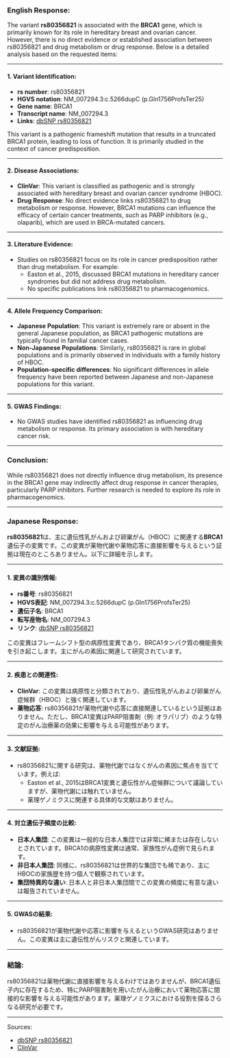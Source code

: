 ### English Response:

The variant **rs80356821** is associated with the **BRCA1** gene, which is primarily known for its role in hereditary breast and ovarian cancer. However, there is no direct evidence or established association between rs80356821 and drug metabolism or drug response. Below is a detailed analysis based on the requested items:

---

#### 1. Variant Identification:
- **rs number**: rs80356821  
- **HGVS notation**: NM_007294.3:c.5266dupC (p.Gln1756ProfsTer25)  
- **Gene name**: BRCA1  
- **Transcript name**: NM_007294.3  
- **Links**: [dbSNP rs80356821](https://www.ncbi.nlm.nih.gov/snp/rs80356821)

This variant is a pathogenic frameshift mutation that results in a truncated BRCA1 protein, leading to loss of function. It is primarily studied in the context of cancer predisposition.

---

#### 2. Disease Associations:
- **ClinVar**: This variant is classified as pathogenic and is strongly associated with hereditary breast and ovarian cancer syndrome (HBOC).  
- **Drug Response**: No direct evidence links rs80356821 to drug metabolism or response. However, BRCA1 mutations can influence the efficacy of certain cancer treatments, such as PARP inhibitors (e.g., olaparib), which are used in BRCA-mutated cancers.

---

#### 3. Literature Evidence:
- Studies on rs80356821 focus on its role in cancer predisposition rather than drug metabolism. For example:
  - Easton et al., 2015, discussed BRCA1 mutations in hereditary cancer syndromes but did not address drug metabolism.  
  - No specific publications link rs80356821 to pharmacogenomics.

---

#### 4. Allele Frequency Comparison:
- **Japanese Population**: This variant is extremely rare or absent in the general Japanese population, as BRCA1 pathogenic mutations are typically found in familial cancer cases.  
- **Non-Japanese Populations**: Similarly, rs80356821 is rare in global populations and is primarily observed in individuals with a family history of HBOC.  
- **Population-specific differences**: No significant differences in allele frequency have been reported between Japanese and non-Japanese populations for this variant.

---

#### 5. GWAS Findings:
- No GWAS studies have identified rs80356821 as influencing drug metabolism or response. Its primary association is with hereditary cancer risk.

---

### Conclusion:
While rs80356821 does not directly influence drug metabolism, its presence in the BRCA1 gene may indirectly affect drug response in cancer therapies, particularly PARP inhibitors. Further research is needed to explore its role in pharmacogenomics.

---

### Japanese Response:

**rs80356821**は、主に遺伝性乳がんおよび卵巣がん（HBOC）に関連する**BRCA1**遺伝子の変異です。この変異が薬物代謝や薬物応答に直接影響を与えるという証拠は現在のところありません。以下に詳細を示します。

---

#### 1. 変異の識別情報:
- **rs番号**: rs80356821  
- **HGVS表記**: NM_007294.3:c.5266dupC (p.Gln1756ProfsTer25)  
- **遺伝子名**: BRCA1  
- **転写産物名**: NM_007294.3  
- **リンク**: [dbSNP rs80356821](https://www.ncbi.nlm.nih.gov/snp/rs80356821)

この変異はフレームシフト型の病原性変異であり、BRCA1タンパク質の機能喪失を引き起こします。主にがんの素因に関連して研究されています。

---

#### 2. 疾患との関連性:
- **ClinVar**: この変異は病原性と分類されており、遺伝性乳がんおよび卵巣がん症候群（HBOC）と強く関連しています。  
- **薬物応答**: rs80356821が薬物代謝や応答に直接関連しているという証拠はありません。ただし、BRCA1変異はPARP阻害剤（例: オラパリブ）のような特定のがん治療薬の効果に影響を与える可能性があります。

---

#### 3. 文献証拠:
- rs80356821に関する研究は、薬物代謝ではなくがんの素因に焦点を当てています。例えば:
  - Easton et al., 2015はBRCA1変異と遺伝性がん症候群について議論していますが、薬物代謝には触れていません。  
  - 薬理ゲノミクスに関連する具体的な文献はありません。

---

#### 4. 対立遺伝子頻度の比較:
- **日本人集団**: この変異は一般的な日本人集団では非常に稀または存在しないとされています。BRCA1の病原性変異は通常、家族性がん症例で見られます。  
- **非日本人集団**: 同様に、rs80356821は世界的な集団でも稀であり、主にHBOCの家族歴を持つ個人で観察されています。  
- **集団特異的な違い**: 日本人と非日本人集団間でこの変異の頻度に有意な違いは報告されていません。

---

#### 5. GWASの結果:
- rs80356821が薬物代謝や応答に影響を与えるというGWAS研究はありません。この変異は主に遺伝性がんリスクと関連しています。

---

### 結論:
rs80356821は薬物代謝に直接影響を与えるわけではありませんが、BRCA1遺伝子内に存在するため、特にPARP阻害剤を用いたがん治療において薬物応答に間接的な影響を与える可能性があります。薬理ゲノミクスにおける役割を探るさらなる研究が必要です。

--- 
Sources:
- [dbSNP rs80356821](https://www.ncbi.nlm.nih.gov/snp/rs80356821)
- [ClinVar](https://www.ncbi.nlm.nih.gov/clinvar/)